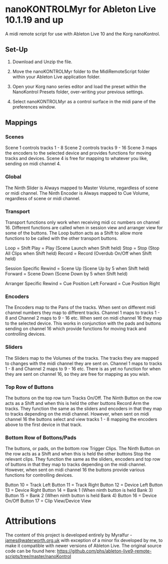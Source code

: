 # nanoKONTROLMyr for Ableton Live 10.1.19 and up

A midi remote script for use with Ableton Live 10 and the Korg nanoKontrol.

## Set-Up
1. Download and Unzip the file.

2. Move the nanoKONTROLMyr folder to the MidiRemoteScript folder within your Ableton Live application folder.

3. Open your Korg nano series editor and load the preset within the NanoKontrol Presets folder, over-writing your previous settings.

4. Select nanoKONTROLMyr as a control surface in the midi pane of the preferences window.

## Mappings

### Scenes
Scene 1 controls tracks 1 - 8
Scene 2 controls tracks 9 - 16
Scene 3 maps the encoders to the selected device and provides functions for moving tracks and devices.
Scene 4 is free for mapping to whatever you like, sending on midi channel 4.

### Global
The Ninth Slider is Always mapped to Master Volume, regardless of scene or midi channel.
The Ninth Encoder is Always mapped to Cue Volume, regardless of scene or midi channel.

### Transport
Transport functions only work when receiving midi cc numbers on channel 16.
Different functions are called when in session view and arranger view for some of the buttons. The Loop button acts as a Shift to allow more functions to be called with the other transport buttons.

Loop = Shift
Play = Play (Scene Launch when Shift held)
Stop = Stop (Stop All Clips when Shift held)
Record = Record (Overdub On/Off when Shift held)

Session Specific
Rewind = Scene Up (Scene Up by 5 when Shift held)
Forward = Scene Down (Scene Down by 5 when Shift held)

Arranger Specific
Rewind = Cue Position Left
Forward = Cue Position Right

### Encoders
The Encoders map to the Pans of the tracks. When sent on different midi channel numbers they map to different tracks. Channel 1 maps to tracks 1 - 8 and Channel 2 maps to 9 - 16 etc.
When sent on midi channel 16 they map to the selected device. This works in conjunction with the pads and buttons sending on channel 16 which provide functions for moving track and controlling devices.

### Sliders
The Sliders map to the Volumes of the tracks. The tracks they are mapped to changes with the midi channel they are sent on. Channel 1 maps to tracks 1 - 8 and Channel 2 maps to 9 - 16 etc.
There is as yet no function for when they are sent on channel 16, so they are free for mapping as you wish.

### Top Row of Buttons
The buttons on the top row turn Tracks On/Off. The Ninth Button on the row acts as a Shift and when this is held the other buttons Record Arm the tracks. They function the same as the sliders and encoders in that they map to tracks depending on the midi channel.
However, when sent on midi channel 16 the buttons select and view tracks 1 - 8 mapping the encoders above to the first device in that track.

### Bottom Row of Bottons/Pads
The buttons, or pads, on the bottom row Trigger Clips. The Ninth Button on the row acts as a Shift and when this is held the other buttons Stop the relevant clips. They function the same as the sliders, encoders and top row of buttons in that they map to tracks depending on the midi channel.
However, when sent on midi channel 16 the buttons provide various functions for controlling devices.

Button 10 = Track Left
Button 11 = Track Right
Button 12 = Device Left
Button 13 = Device Right
Button 14 = Bank 1 (When ninth button is held Bank 3)
Button 15 = Bank 2 (When ninth button is held Bank 4)
Button 16 = Device On/Off
Button 17 = Clip View/Device View

# Attributions

The content of this project is developed entirely by Myralfur - james@waterworth.org.uk with exception of a minor fix developed by me, to make it compatible with newer versions of Ableton Live. The original source code can be found here: https://github.com/phs/ableton-live9-remote-scripts/tree/master/nanoKontrol
